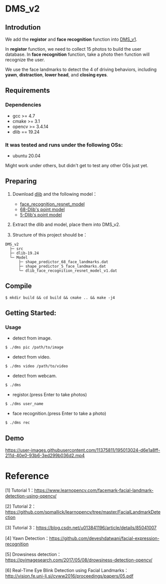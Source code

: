 # DMS_v2
## Introdution
We add the **registor** and **face recognition** function into [DMS_v1](https://github.com/qwe12345113/DMS_v1).

In **registor** function, we need to collect 15 photos to build the user database. In **face recognition** function, take a photo then function will recognize the user.

We use the face landmarks to detect the 4 of driving behaviors, including **yawn**, **distraction**, **lower head**, and **closing eyes**.

## Requirements
### Dependencies
- gcc >= 4.7
- cmake >= 3.1
- opencv >= 3.4.14
- dlib == 19.24

### It was tested and runs under the following OSs:
- ubuntu 20.04

Might work under others, but didn't get to test any other OSs just yet.

## Preparing
1. Download [dlib](http://dlib.net/) and the following model：
    - [face_recognition_resnet_model](https://github.com/davisking/dlib-models/blob/master/dlib_face_recognition_resnet_model_v1.dat.bz2)
    - [68-Dlib's point model](https://github.com/davisking/dlib-models/blob/master/shape_predictor_68_face_landmarks.dat.bz2)
    - [5-Dlib's point model](https://github.com/davisking/dlib-models/blob/master/shape_predictor_5_face_landmarks.dat.bz2)
    

2. Extract the dlib and model, place them into DMS_v2. 
3. Structure of this project should be：
```
DMS_v2
  ├─ src
  ├─ dlib-19.24
  └─ Model
      ├─ shape_predictor_68_face_landmarks.dat
      ├─ shape_predictor_5_face_landmarks.dat
      └─ dlib_face_recognition_resnet_model_v1.dat
```

## Compile
    $ mkdir build && cd build && cmake .. && make -j4

## Getting Started:
### Usage
* detect from image.
```bash
$ ./dms pic /path/to/image
```
* detect from video.
```bash
$ ./dms video /path/to/video
```
* detect from webcam.
```bash
$ ./dms
```
* registor.(press Enter to take photos)
```bash
$ ./dms user_name
```
* face recognition.(press Enter to take a photo)
```bash
$ ./dms rec
```
## Demo


https://user-images.githubusercontent.com/11375811/195013024-d6e1a8ff-211d-40e0-93b6-3ed299b036d2.mp4



# Reference
[1] Tutorial 1：<https://www.learnopencv.com/facemark-facial-landmark-detection-using-opencv/>

[2] Tutorial 2：<https://github.com/spmallick/learnopencv/tree/master/FacialLandmarkDetection>

[3] Tutorial 3：<https://blog.csdn.net/u013841196/article/details/85041007>

[4] Yawn Detection：<https://github.com/deveshdatwani/facial-expression-recognition>

[5] Drowsiness detection：<https://pyimagesearch.com/2017/05/08/drowsiness-detection-opencv/>

[6] Real-Time Eye Blink Detection using Facial Landmarks：<http://vision.fe.uni-lj.si/cvww2016/proceedings/papers/05.pdf>
